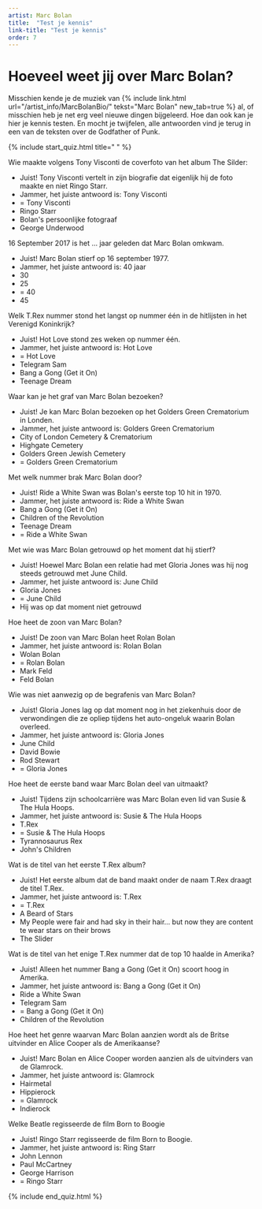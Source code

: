 ```yaml
---
artist: Marc Bolan
title:  "Test je kennis"
link-title: "Test je kennis"
order: 7
---
```


# Hoeveel weet jij over Marc Bolan?
Misschien kende je de muziek van {% include link.html url="/artist_info/MarcBolanBio/" tekst="Marc Bolan" new_tab=true %} al, of misschien heb je net erg veel nieuwe dingen bijgeleerd. Hoe dan ook kan je hier je kennis testen. En mocht je twijfelen, alle antwoorden vind je terug in een van de teksten over de <span class="engels">Godfather of Punk</span>.

{% include start_quiz.html title=" " %}

Wie maakte volgens Tony Visconti de coverfoto van het album The Silder:
* Juist! Tony Visconti vertelt in zijn biografie dat eigenlijk hij de foto maakte en niet Ringo Starr.
* Jammer, het juiste antwoord is: Tony Visconti
* = Tony Visconti
* Ringo Starr
* Bolan's persoonlijke fotograaf
* George Underwood

16 September 2017 is het … jaar geleden dat Marc Bolan omkwam.
* Juist! Marc Bolan stierf op 16 september 1977.
* Jammer, het juiste antwoord is: 40 jaar
* 30
* 25
* = 40
* 45

Welk T.Rex nummer stond het langst op nummer één in de hitlijsten in het Verenigd Koninkrijk? 
* Juist! Hot Love stond zes weken op nummer één.
* Jammer, het juiste antwoord is: <span class="engels"> Hot Love </span>
* = Hot Love
* Telegram Sam
* Bang a Gong (Get it On)
* Teenage Dream

Waar kan je het graf van Marc Bolan bezoeken?
* Juist! Je kan Marc Bolan bezoeken op het Golders Green Crematorium in Londen.
* Jammer, het juiste antwoord is: <span class="engels"> Golders Green Crematorium </span>
* City of London Cemetery & Crematorium
* Highgate Cemetery
* Golders Green Jewish Cemetery
* = Golders Green Crematorium

Met welk nummer brak Marc Bolan door?
* Juist! Ride a White Swan was Bolan's eerste top 10 hit in 1970.
* Jammer, het juiste antwoord is: <span class="engels"> Ride a White Swan</span>
* Bang a Gong (Get it On)
* Children of the Revolution
* Teenage Dream
* = Ride a White Swan

Met wie was Marc Bolan getrouwd op het moment dat hij stierf?
* Juist! Hoewel Marc Bolan een relatie had met Gloria Jones was hij nog steeds getrouwd met June Child.
* Jammer, het juiste antwoord is: June Child
* Gloria Jones
* = June Child
* Hij was op dat moment niet getrouwd

Hoe heet de zoon van Marc Bolan?
* Juist! De zoon van Marc Bolan heet Rolan Bolan
* Jammer, het juiste antwoord is: Rolan Bolan
* Wolan Bolan
* = Rolan Bolan
* Mark Feld
* Feld Bolan

Wie was niet aanwezig op de begrafenis van Marc Bolan?
* Juist! Gloria Jones lag op dat moment nog in het ziekenhuis door de verwondingen die ze opliep tijdens het auto-ongeluk waarin Bolan overleed.
* Jammer, het juiste antwoord is: Gloria Jones
* June Child
* David Bowie
* Rod Stewart
* = Gloria Jones

Hoe heet de eerste band waar Marc Bolan deel van uitmaakt?
* Juist! Tijdens zijn schoolcarrière was Marc Bolan even lid van Susie & The Hula Hoops.
* Jammer, het juiste antwoord is: <span class="engels">Susie & The Hula Hoops </span>
* T.Rex
* = Susie & The Hula Hoops
* Tyrannosaurus Rex
* John's Children

Wat is de titel van het eerste T.Rex album?
* Juist! Het eerste album dat de band maakt onder de naam T.Rex draagt de titel T.Rex.
* Jammer, het juiste antwoord is: <span class="engels">T.Rex</span>
* = T.Rex
* A Beard of Stars
* My People were fair and had sky in their hair… but now they are content te wear stars on their brows
* The Slider

Wat is de titel van het enige T.Rex nummer dat de top 10 haalde in Amerika?
* Juist! Alleen het nummer Bang a Gong (Get it On) scoort hoog in Amerika.
* Jammer, het juiste antwoord is: <span class="engels">Bang a Gong (Get it On)</span>
* Ride a White Swan
* Telegram Sam
* = Bang a Gong (Get it On)
* Children of the Revolution

Hoe heet het genre waarvan Marc Bolan aanzien wordt als de Britse uitvinder en Alice Cooper als de Amerikaanse?
* Juist! Marc Bolan en Alice Cooper worden aanzien als de uitvinders van de Glamrock.
* Jammer, het juiste antwoord is: Glamrock
* Hairmetal
* Hippierock
* = Glamrock
* Indierock

Welke <span class="engels">Beatle</span> regisseerde de film <span class="engels">Born to Boogie</span>
* Juist! Ringo Starr regisseerde de film <span class="engels">Born to Boogie</span>.
* Jammer, het juiste antwoord is: Ring Starr
* John Lennon
* Paul McCartney
* George Harrison
* = Ringo Starr

{% include end_quiz.html %}

